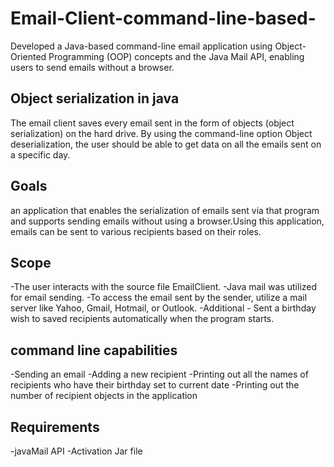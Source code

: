 # Email-Client-command-line-based-
Developed a Java-based command-line email application using Object-Oriented Programming (OOP) concepts and the Java Mail API, enabling users to send emails without a browser. 

## Object serialization in java

The email client saves every email sent in the form of objects (object serialization) on the hard drive. By using the command-line option Object deserialization, the user should be able to get data on all the emails sent on a specific day.

## Goals

an application that enables the serialization of emails sent via that program and supports sending emails without using a browser.Using this application, emails can be sent to various recipients based on their roles.

## Scope

-The user interacts with the source file EmailClient.
-Java mail was utilized for email sending.
-To access the email sent by the sender, utilize a mail server like Yahoo, Gmail, Hotmail, or Outlook.
-Additional - Sent a birthday wish to saved recipients automatically when the program starts.

## command line capabilities

-Sending an email
-Adding a new recipient
-Printing out all the names of recipients who have their birthday set to current date
-Printing out the number of recipient objects in the application

## Requirements

-javaMail API
-Activation Jar file



